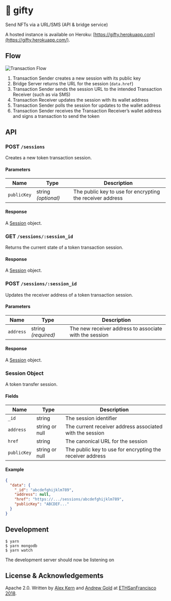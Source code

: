 # :gift: gifty

Send NFTs via a URL/SMS (API & bridge service)

A hosted instance is available on Heroku: [https://gifty.herokuapp.com](https://gifty.herokuapp.com/).

## Flow

![Transaction Flow](https://raw.githubusercontent.com/kern/gifty/master/resources/flow.png)

1. Transaction Sender creates a new session with its public key
2. Bridge Server returns the URL for the session (`data.href`)
3. Transaction Sender sends the session URL to the intended Transaction Receiver (such as via SMS)
4. Transaction Receiver updates the session with its wallet address
5. Transaction Sender polls the session for updates to the wallet address
6. Transaction Sender receives the Transaction Receiver’s wallet address and signs a transaction to send the token

## API

### POST `/sessions`

Creates a new token transaction session.

#### Parameters

|Name|Type|Description|
|---|---|---|
|`publicKey`|string *(optional)*|The public key to use for encrypting the receiver address|

#### Response

A [Session](#session-object) object.

### GET `/sessions/:session_id`

Returns the current state of a token transaction session.

#### Response

A [Session](#session-object) object.

### POST `/sessions/:session_id`

Updates the receiver address of a token transaction session.

#### Parameters

|Name|Type|Description|
|---|---|---|
|`address`|string *(required)*|The new receiver address to associate with the session|

#### Response

A [Session](#session-object) object.

### Session Object

A token transfer session.

#### Fields

|Name|Type|Description|
|---|---|---|
|`_id`|string|The session identifier|
|`address`|string or null|The current receiver address associated with the session|
|`href`|string|The canonical URL for the session|
|`publicKey`|string or null|The public key to use for encrypting the receiver address|

#### Example

```json
{
  "data": {
    "_id": "abcdefghijklm789",
    "address": null,
    "href": "https://.../sessions/abcdefghijklm789",
    "publicKey": "ABCDEF..."
  }
}
```

## Development

```shell
$ yarn
$ yarn mongodb
$ yarn watch
```

The development server should now be listening on 

## License &amp; Acknowledgements

Apache 2.0. Written by [Alex Kern](https://github.com/kern) and [Andrew Gold](https://github.com/AndrewGold) at [ETHSanFrancisco 2018](https://ethsanfrancisco.com).
